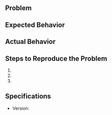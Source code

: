 ## Problem

## Expected Behavior

## Actual Behavior

## Steps to Reproduce the Problem

1.

2.

3.

## Specifications

- Version: